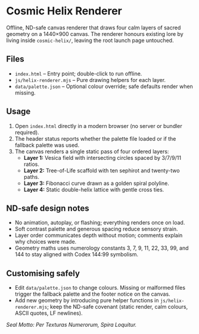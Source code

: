 # Cosmic Helix Renderer

Offline, ND-safe canvas renderer that draws four calm layers of sacred geometry on a 1440×900 canvas. The renderer honours existing lore by living inside `cosmic-helix/`, leaving the root launch page untouched.

## Files
- `index.html` – Entry point; double-click to run offline.
- `js/helix-renderer.mjs` – Pure drawing helpers for each layer.
- `data/palette.json` – Optional colour override; safe defaults render when missing.

## Usage
1. Open `index.html` directly in a modern browser (no server or bundler required).
2. The header status reports whether the palette file loaded or if the fallback palette was used.
3. The canvas renders a single static pass of four ordered layers:
   - **Layer 1:** Vesica field with intersecting circles spaced by 3/7/9/11 ratios.
   - **Layer 2:** Tree-of-Life scaffold with ten sephirot and twenty-two paths.
   - **Layer 3:** Fibonacci curve drawn as a golden spiral polyline.
   - **Layer 4:** Static double-helix lattice with gentle cross ties.

## ND-safe design notes
- No animation, autoplay, or flashing; everything renders once on load.
- Soft contrast palette and generous spacing reduce sensory strain.
- Layer order communicates depth without motion; comments explain why choices were made.
- Geometry maths uses numerology constants 3, 7, 9, 11, 22, 33, 99, and 144 to stay aligned with Codex 144:99 symbolism.

## Customising safely
- Edit `data/palette.json` to change colours. Missing or malformed files trigger the fallback palette and the footer notice on the canvas.
- Add new geometry by introducing pure helper functions in `js/helix-renderer.mjs`; keep the ND-safe covenant (static render, calm colours, ASCII quotes, LF newlines).

*Seal Motto: Per Texturas Numerorum, Spira Loquitur.*
